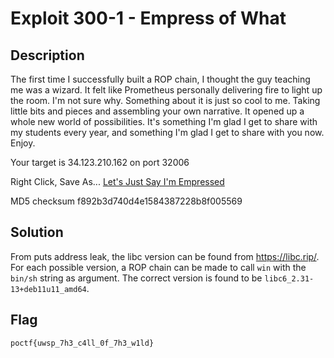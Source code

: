 # Exploit 300-1 - Empress of What 
## Description
The first time I successfully built a ROP chain, I thought the guy teaching me was a wizard. It felt like Prometheus personally delivering fire to light up the room. I'm not sure why. Something about it is just so cool to me. Taking little bits and pieces and assembling your own narrative. It opened up a whole new world of possibilities. It's something I'm glad I get to share with my students every year, and something I'm glad I get to share with you now. Enjoy.

Your target is 34.123.210.162 on port 32006

Right Click, Save As... [Let's Just Say I'm Empressed](https://pointeroverflowctf.com/static/Exploit300-1)

MD5 checksum f892b3d740d4e1584387228b8f005569

## Solution
From puts address leak, the libc version can be found from https://libc.rip/. For each possible version, a ROP chain can be made to call `win` with the `bin/sh` string as argument. The correct version is found to be `libc6_2.31-13+deb11u11_amd64`.

## Flag
`poctf{uwsp_7h3_c4ll_0f_7h3_w1ld}`
